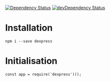 [![Dependency Status](https://david-dm.org/dnode/dexpress/status.svg)](https://david-dm.org/dnode/dexpress)
[![devDependency Status](https://david-dm.org/dnode/dexpress/dev-status.svg)](https://david-dm.org/dnode/dexpress?type=dev)

# Installation

`npm i --save dexpress`


# Initialisation

```
const app = require('dexpress')();
```
